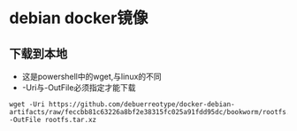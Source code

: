# debian docker镜像

## 下载到本地
* 这是powershell中的wget,与linux的不同
* -Uri与-OutFile必须指定才能下载
```shell
wget -Uri https://github.com/debuerreotype/docker-debian-artifacts/raw/feccbb81c63226a8bf2e38315fc025a91fdd95dc/bookworm/rootfs.tar.xz -OutFile rootfs.tar.xz
```
